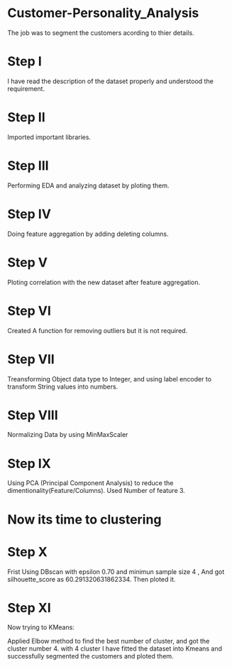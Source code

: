 # Customer-Personality_Analysis

The job was to segment the customers acording to thier details.

# Step I

I have read the description of the dataset properly and understood the requirement.

# Step II

Imported important libraries.

# Step III

Performing EDA and analyzing dataset by ploting them.

# Step IV

Doing feature aggregation by adding deleting columns.

# Step V

Ploting correlation with the new dataset after feature aggregation.

# Step VI

Created A function for removing outliers but it is not required.

# Step VII

Treansforming Object data type to Integer, and using label encoder to transform String values into numbers.

# Step VIII

Normalizing Data by using MinMaxScaler

# Step IX

Using PCA (Principal Component Analysis) to reduce the dimentionality(Feature/Columns). Used Number of feature 3.

# Now its time to clustering
# Step X 

Frist Using DBscan with epsilon 0.70 and minimun sample size 4 , And got silhouette_score as 60.291320631862334. Then ploted it.

# Step XI

Now trying to KMeans:

Applied Elbow method to find the best number of cluster, and got the cluster number 4.
with 4 cluster I have fitted the dataset into Kmeans and successfully segmented the customers and ploted them.

